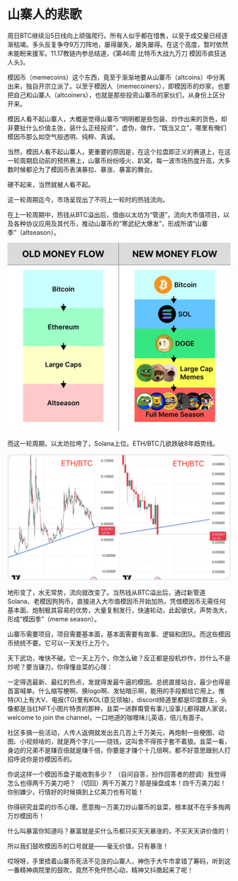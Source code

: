 # 山寨人的悲歌

周日BTC继续沿5日线向上顽强爬行。所有人似乎都在惜售，以至于成交量已经逐渐枯竭。多头反复争夺9万刀阵地，屡得屡失，屡失屡得。在这个高度，暂时依然未能盼来援军。11.17教链内参总结道，《第46周 比特币大战九万刀 模因币疯狂送人头》。

模因币（memecoins）这个东西，竟至于渐渐地要从山寨币（altcoins）中分离出来，独自开宗立派了。以至于模因人（memecoiners），即模因币的炒家，也要把自己和山寨人（altcoiners），也就是那些投资山寨币的家伙们，从身份上区分开来。

模因人看不起山寨人，大概是觉得山寨币“明明都是些包装、炒作出来的货色，却非要扯什么价值主张，装什么正经投资”，虚伪，做作，“既当又立”，哪里有俺们模因币那么如空气般透明、纯粹、真诚。

当然，模因人看不起山寨人，更重要的原因是，在这个拉盘即正义的赛道上，在这一轮周期启动前的预热赛上，山寨币纷纷哑火、趴窝，每一波市场热度升高，大多数时候都沦为了模因币表演暴拉、暴涨、暴富的舞台。

硬不起来，当然就被人看不起。

这一轮周期迄今，市场呈现出了不同上一轮时的热钱流向。

在上一轮周期中，热钱从BTC溢出后，借由以太坊为“管道”，流向大市值项目，以及各种协议应用及其代币，推动山寨币的“寒武纪大爆发”，形成所谓“山寨季”（altseason）。

![](2024-11-17-A01.jpeg)

而这一轮周期，以太坊拉垮了，Solana上位。ETH/BTC几欲跌破8年趋势线。

![](2024-11-17-A02.png)

地形变了，水无常势，流向就改变了。当热钱从BTC溢出后，通过新管道Solana、老模因狗狗币，直接进入大市值模因币开始加热，凭借模因币无需任何基本面、炮制极其容易的优势，大量复制发行，快速轮动，此起彼伏，声势浩大，形成“模因季”（meme season）。

山寨币需要项目，项目需要基本面，基本面需要有故事、逻辑和团队。而这些模因币统统不要。它可以一天发行上万个。

天下武功，唯快不破。它一天上万个，你怎么破？反正都是投机炒作，炒什么不是炒呢？要当镰刀，你得懂韭菜的心理：

一定得选最新、最红的热点，发就得发最牛逼的模因。总统直接站台，最少也得是首富喊单。什么缩写梗啊、换logo啊、发帖暗示啊，能用的手段都给它用上。推特(X)上有大V、电报(TG)里有KOL(意见领袖)，discord频道里都是印度群主，头像都是当红NFT小图片特贵的那种，韭菜一进群甭管有事儿没事儿都得跟人家说，welcome to join the channel，一口地道的咖喱味儿英语，倍儿有面子。

社区多搞一些活动，人传人返佣就发出去几百上千万美元，再炮制一些梗图、动图、小视频啥的，就是两个字儿——烧钱，这叫舍不得孩子套不着狼。韭菜一看，身边的兄弟不是赚百倍就是赚千倍，你要是才赚个十几倍啊，都不好意思跟别人打招呼说你是炒模因币的。

你说这样一个模因币盘子能收割多少？
（自问自答，扮作回答者的腔调）我觉得怎么也得两千万美刀吧？
（切回）两千万美刀？那是操盘成本！四千万美刀起！你别嫌少，行情好的时候搞到上亿美刀也有可能！

你得研究韭菜的炒币心理。愿意掏一万美刀炒山寨币的韭菜，根本就不在乎多掏两万炒模因币！

什么叫暴富你知道吗？暴富就是买什么币都只买天天暴涨的，不买天天讲价值的！

所以我们鼓吹模因币的口号就是——毫无价值，只有暴涨！

哎呀呀，手里捂着山寨币死活不见涨的山寨人，神伤于大牛市拿错了筹码，听到这一番精神病院里的鼓吹，竟然不免怦然心动，精神又抖擞起来了呢！
